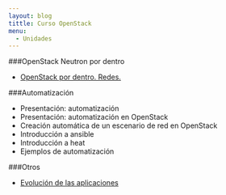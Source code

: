 ```yaml
---
layout: blog
tittle: Curso OpenStack
menu:
  - Unidades
---
```


###OpenStack Neutron por dentro

* [OpenStack por dentro. Redes.](openvswitch)

###Automatización

* Presentación: automatización
* Presentación: automatización en OpenStack
* Creación automática de un escenario de red en OpenStack
* Introducción a ansible
* Introducción a heat
* Ejemplos de automatización

###Otros

* [Evolución de las aplicaciones](presentacion_evol_aplicaciones)


